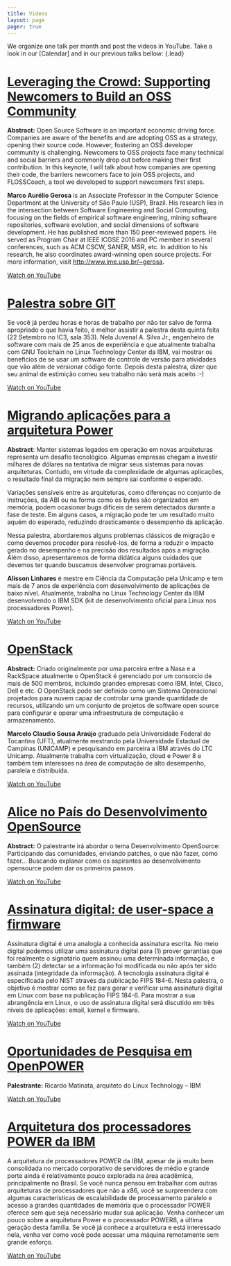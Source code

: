 ```yaml
---
title: Videos
layout: page
pager: true
---
```


We organize one talk per month and post the videos in YouTube. Take a look in our [Calendar] and in our previous talks bellow:
{.lead}

# [Leveraging the Crowd: Supporting Newcomers to Build an OSS Community](https://www.youtube.com/watch?v=vbDx2jnp91M)

**Abstract:** Open Source Software is an important economic driving force. Companies are aware of the benefits and are adopting OSS as a strategy, opening their source code. However, fostering an OSS developer community is challenging. Newcomers to OSS projects face many technical and social barriers and commonly drop out before making their first contribution. In this keynote, I will talk about how companies are opening their code, the barriers newcomers face to join OSS projects, and FLOSSCoach, a tool we developed to support newcomers first steps.

**Marco Aurélio Gerosa** is an Associate Professor in the Computer Science Department at the University of São Paulo (USP), Brazil. His research lies in the intersection between Software Engineering and Social Computing, focusing on the fields of empirical software engineering, mining software repositories, software evolution, and social dimensions of software development. He has published more than 150 peer-reviewed papers. He served as Program Chair at IEEE ICGSE 2016 and PC member in several conferences, such as ACM CSCW, SANER, MSR, etc. In addition to his research, he also coordinates award-winning open source projects. For more information, visit http://www.ime.usp.br/~gerosa.

[Watch on YouTube](https://www.youtube.com/watch?v=vbDx2jnp91M)

# [Palestra sobre GIT](https://www.youtube.com/watch?v=TzjnFcIcswc)

Se você já perdeu horas e horas de trabalho por não ter salvo de forma apropriado o que havia feito, é melhor assistir a palestra desta quinta feita (22 Setembro no IC3, sala 353). Nela Juvenal A. Silva Jr., engenheiro de software com mais de 25 anos de experiência e que atualmente trabalha com GNU Toolchain no Linux Technology Center da IBM, vai mostrar os beneficios de se usar um software de controle de versão para atividades que vão além de versionar código fonte. Depois desta palestra, dizer que seu animal de estimição comeu seu trabalho não será mais aceito :-)

[Watch on YouTube](https://www.youtube.com/watch?v=TzjnFcIcswc)

# [Migrando aplicações para a arquitetura Power](https://www.youtube.com/watch?v=73Bue79kDuE)

**Abstract**: Manter sistemas legados em operação em novas arquiteturas representa um desafio tecnológico. Algumas empresas chegam a investir milhares de dólares na tentativa de migrar seus sistemas para novas arquiteturas. Contudo, em virtude da complexidade de algumas aplicações, o resultado final da migração nem sempre sai conforme o esperado.

Variações sensíveis entre as arquiteturas, como diferenças no conjunto de instruções, da ABI ou na forma como os bytes são organizados em memória, podem ocasionar bugs difíceis de serem detectados durante a fase de teste. Em alguns casos, a migração pode ter um resultado muito aquém do esperado, reduzindo drasticamente o desempenho da aplicação.

Nessa palestra, abordaremos alguns problemas clássicos de migração e como devemos proceder para resolvê-los, de forma a reduzir o impacto gerado no desempenho e na precisão dos resultados após a migração. Além disso, apresentaremos de forma didática alguns cuidados que devemos ter quando buscamos desenvolver programas portáveis.

**Alisson Linhares** é mestre em Ciência da Computação pela Unicamp e tem mais de 7 anos de experiência com desenvolvimento de aplicações de baixo nível. Atualmente, trabalha no Linux Technology Center da IBM desenvolvendo o IBM SDK (kit de desenvolvimento oficial para Linux nos processadores Power).

[Watch on YouTube](https://www.youtube.com/watch?v=73Bue79kDuE)

# [OpenStack](https://www.youtube.com/watch?v=Ifo-JVrQ9yw)

**Abstract:** Criado originalmente por uma parceira entre a Nasa e a RackSpace atualmente o OpenStack é gerenciado por um consorcio de mais de 500 membros, incluindo grandes empresas como IBM, Intel, Cisco, Dell e etc. O OpenStack pode ser definido como um Sistema Operacional projetados para nuvem capaz de controlar uma grande quantidade de recursos, utilizando um um conjunto de projetos de software open source para configurar e operar uma infraestrutura de computação e armazenamento.

**Marcelo Claudio Sousa Araújo** graduado pela Universidade Federal do Tocantins (UFT), atualmente mestrando pela Universidade Estadual de Campinas (UNICAMP) e pesquisando em parceira a IBM através do LTC Unicamp. Atualmente trabalha com virtualização, cloud e Power 8 e também tem interesses na área de computação de alto desempenho, paralela e distribuída.

[Watch on YouTube](https://www.youtube.com/watch?v=Ifo-JVrQ9yw)

# [Alice no País do Desenvolvimento OpenSource](https://www.youtube.com/watch?v=o1n-FpgA7D0)

**Abstract:** O palestrante irá abordar o tema Desenvolvimento OpenSource: Participando das comunidades, enviando patches, o que não fazer, como fazer... Buscando explanar como os aspirantes ao desenvolvimento opensource podem dar os primeiros passos.

[Watch on YouTube](https://www.youtube.com/watch?v=o1n-FpgA7D0)

# [Assinatura digital: de user-space a firmware](https://www.youtube.com/watch?v=9QKRlLT4zHc)

Assinatura digital é uma analogia a conhecida assinatura escrita. No meio digital podemos utilizar uma assinatura digital para (1) prover garantias que foi realmente o signatário quem assinou uma determinada informação, e também (2) detectar se a informação foi modificada ou não após ter sido assinada (integridade da informação). A tecnologia assinatura digital é especificada pelo NIST através da publicação FIPS 184-6. Nesta palestra, o objetivo é mostrar como se faz para gerar e verificar uma assinatura digital em Linux com base na publicação FIPS 184-6. Para mostrar a sua abrangência em Linux, o uso de assinatura digital será discutido em três níveis de aplicações: email, kernel e firmware.

[Watch on YouTube](https://www.youtube.com/watch?v=9QKRlLT4zHc)

# [Oportunidades de Pesquisa em OpenPOWER](https://www.youtube.com/watch?v=QHRnZT9-InE)

**Palestrante:** Ricardo Matinata, arquiteto do Linux Technology – IBM

[Watch on YouTube](https://www.youtube.com/watch?v=QHRnZT9-InE)

# [Arquitetura dos processadores POWER da IBM](https://www.youtube.com/watch?v=1RIaGywpSkI)

A arquitetura de processadores POWER da IBM, apesar de já muito bem consolidada no mercado corporativo de servidores de médio e grande porte ainda é relativamente pouco explorada na área acadêmica, principalmente no Brasil. Se você nunca pensou em trabalhar com outras arquiteturas de processadores que não a x86, você se surpreendera com algumas características de escalabilidade de processamento paralelo e acesso a grandes quantidades de memória que o processador POWER oferece sem que seja necessário mudar sua aplicação. Venha conhecer um pouco sobre a arquitetura Power e o processador POWER8, a última geração desta família. Se você já conhece a arquitetura e está interessado nela, venha ver como você pode acessar uma máquina remotamente sem grande esforço.

[Watch on YouTube](https://www.youtube.com/watch?v=1RIaGywpSkI)

